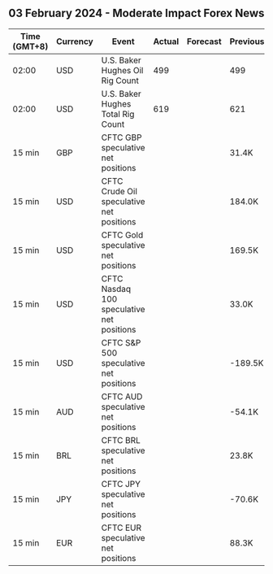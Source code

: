 ## 03 February 2024 - Moderate Impact Forex News

| Time (GMT+8) | Currency | Event | Actual | Forecast | Previous |
|------|----------|-------|--------|----------|----------|
| 02:00 | USD | U.S. Baker Hughes Oil Rig Count | 499 |  | 499 |
| 02:00 | USD | U.S. Baker Hughes Total Rig Count | 619 |  | 621 |
| 15 min | GBP | CFTC GBP speculative net positions |  |  | 31.4K |
| 15 min | USD | CFTC Crude Oil speculative net positions |  |  | 184.0K |
| 15 min | USD | CFTC Gold speculative net positions |  |  | 169.5K |
| 15 min | USD | CFTC Nasdaq 100 speculative net positions |  |  | 33.0K |
| 15 min | USD | CFTC S&P 500 speculative net positions |  |  | -189.5K |
| 15 min | AUD | CFTC AUD speculative net positions |  |  | -54.1K |
| 15 min | BRL | CFTC BRL speculative net positions |  |  | 23.8K |
| 15 min | JPY | CFTC JPY speculative net positions |  |  | -70.6K |
| 15 min | EUR | CFTC EUR speculative net positions |  |  | 88.3K |
